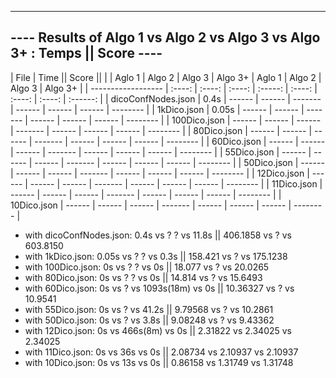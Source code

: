 ---------------------------------------------------------------------------------
---- Results of Algo 1 vs Algo 2 vs Algo 3 vs Algo 3+ : Temps || Score       ---- 
---------------------------------------------------------------------------------

| File               | Time                              || Score                              ||
|                    | Aglo 1 | Algo 2 | Algo 3 | Algo 3+ | Aglo 1 | Algo 2 | Algo 3 | Algo 3+  |
| ------------------ | :----: | :----: | :----: | :-----: | :----: | :----: | :----: | :------: |
| dicoConfNodes.json |  0.4s  | ------ | ------ | ------- | ------ | ------ | ------ | -------- |
| 1kDico.json        | 0.05s  | ------ | ------ | ------- | ------ | ------ | ------ | -------- |
| 100Dico.json       | ------ | ------ | ------ | ------- | ------ | ------ | ------ | -------- |
| 80Dico.json        | ------ | ------ | ------ | ------- | ------ | ------ | ------ | -------- |
| 60Dico.json        | ------ | ------ | ------ | ------- | ------ | ------ | ------ | -------- |
| 55Dico.json        | ------ | ------ | ------ | ------- | ------ | ------ | ------ | -------- |
| 50Dico.json        | ------ | ------ | ------ | ------- | ------ | ------ | ------ | -------- |
| 12Dico.json        | ------ | ------ | ------ | ------- | ------ | ------ | ------ | -------- |
| 11Dico.json        | ------ | ------ | ------ | ------- | ------ | ------ | ------ | -------- |
| 10Dico.json        | ------ | ------ | ------ | ------- | ------ | ------ | ------ | -------- |


- with dicoConfNodes.json:    0.4s    vs ?   ?    vs 11.8s	    || 406.1858 vs    ?     vs 603.8150
- with 1kDico.json:           0.05s   vs ?   ?    vs 0.3s       || 158.421 	vs    ?     vs 175.1238
- with 100Dico.json:          0s      vs ?   ?    vs 0s			|| 18.077 	vs    ?     vs 20.0265
- with 80Dico.json:           0s      vs ?   ?	vs 0s	        || 14.814 	vs    ?     vs 15.6493
- with 60Dico.json:           0s      vs ? vs 1093s(18m) vs 0s	|| 10.36327 vs    ?     vs 10.9541
- with 55Dico.json:           0s      vs ? 		vs 41.2s	    || 9.79568  vs    ?     vs 10.2861
- with 50Dico.json:           0s      vs ? 		vs 3.8s	        || 9.08248  vs    ?     vs 9.43362
- with 12Dico.json:           0s      vs 466s(8m)	vs 0s       || 2.31822  vs 2.34025  vs 2.34025
- with 11Dico.json:           0s      vs 36s		vs 0s       || 2.08734  vs 2.10937  vs 2.10937 
- with 10Dico.json:           0s      vs 13s 		vs 0s       || 0.86158  vs 1.31749  vs 1.31748
